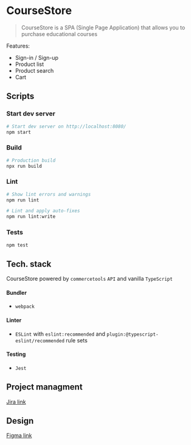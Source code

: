 # CourseStore

> CourseStore is a SPA (Single Page Application) that allows you to purchase educational courses

Features:

- Sign-in / Sign-up
- Product list
- Product search
- Cart

## Scripts

### Start dev server

```bash
# Start dev server on http://localhost:8080/
npm start
```

### Build

```bash
# Production build
npx run build
```

### Lint

```bash
# Show lint errors and warnings
npm run lint

# Lint and apply auto-fixes
npm run lint:write

```

### Tests

```bash
npm test
```

## Tech. stack

CourseStore powered by `commercetools` `API` and vanilla `TypeScript`

#### Bundler

- `webpack`

#### Linter

- `ESLint` with `eslint:recommended` and `plugin:@typescript-eslint/recommended` rule sets

#### Testing

- `Jest`

## Project managment
[Jira link](https://tamarafedanova.atlassian.net/jira/software/projects/KAN/boards/1)

## Design

[Figma link](https://www.figma.com/file/HLj8DILrDeAsb5pXJYvkGF/eCommerce?type=design&node-id=0-1&mode=design&t=CnX1wQyzrh0LVkMb-0)
